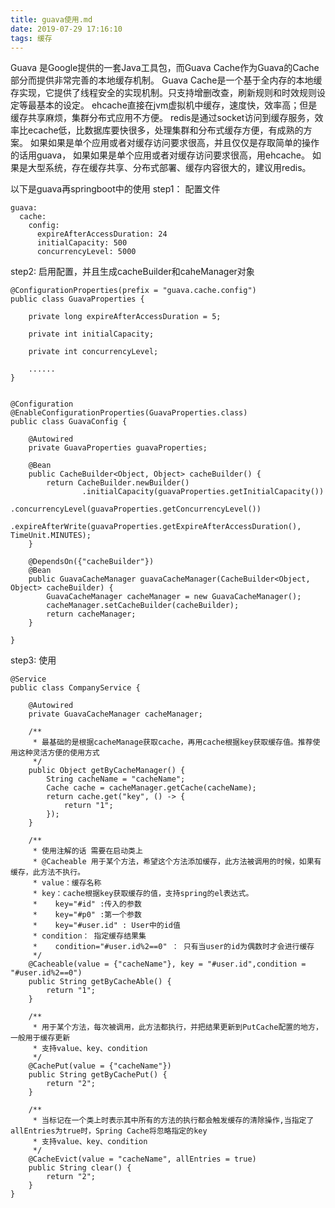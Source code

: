 ```yaml
---
title: guava使用.md
date: 2019-07-29 17:16:10
tags: 缓存
---
```


Guava 是Google提供的一套Java工具包，而Guava Cache作为Guava的Cache部分而提供非常完善的本地缓存机制。
             <!--more--> 
Guava Cache是一个基于全内存的本地缓存实现，它提供了线程安全的实现机制。只支持增删改查，刷新规则和时效规则设定等最基本的设定。
ehcache直接在jvm虚拟机中缓存，速度快，效率高；但是缓存共享麻烦，集群分布式应用不方便。
redis是通过socket访问到缓存服务，效率比ecache低，比数据库要快很多，处理集群和分布式缓存方便，有成熟的方案。
如果如果是单个应用或者对缓存访问要求很高，并且仅仅是存取简单的操作的话用guava，
如果如果是单个应用或者对缓存访问要求很高，用ehcache。
如果是大型系统，存在缓存共享、分布式部署、缓存内容很大的，建议用redis。



以下是guava再springboot中的使用
step1： 配置文件
```
guava:
  cache:
    config:
      expireAfterAccessDuration: 24
      initialCapacity: 500
      concurrencyLevel: 5000

```

step2: 启用配置，并且生成cacheBuilder和caheManager对象
```
@ConfigurationProperties(prefix = "guava.cache.config")
public class GuavaProperties {

    private long expireAfterAccessDuration = 5;

    private int initialCapacity;

    private int concurrencyLevel;

    ......
}


@Configuration
@EnableConfigurationProperties(GuavaProperties.class)
public class GuavaConfig {

    @Autowired
    private GuavaProperties guavaProperties;

    @Bean
    public CacheBuilder<Object, Object> cacheBuilder() {
        return CacheBuilder.newBuilder()
                .initialCapacity(guavaProperties.getInitialCapacity())
                .concurrencyLevel(guavaProperties.getConcurrencyLevel())
                .expireAfterWrite(guavaProperties.getExpireAfterAccessDuration(), TimeUnit.MINUTES);
    }

    @DependsOn({"cacheBuilder"})
    @Bean
    public GuavaCacheManager guavaCacheManager(CacheBuilder<Object, Object> cacheBuilder) {
        GuavaCacheManager cacheManager = new GuavaCacheManager();
        cacheManager.setCacheBuilder(cacheBuilder);
        return cacheManager;
    }

}

```

step3: 使用
```
@Service
public class CompanyService {

    @Autowired
    private GuavaCacheManager cacheManager;

    /**
     * 最基础的是根据cacheManage获取cache，再用cache根据key获取缓存值。推荐使用这种灵活方便的使用方式
     */
    public Object getByCacheManager() {
        String cacheName = "cacheName";
        Cache cache = cacheManager.getCache(cacheName);
        return cache.get("key", () -> {
            return "1";
        });
    }

    /**
     * 使用注解的话 需要在启动类上
     * @Cacheable 用于某个方法，希望这个方法添加缓存，此方法被调用的时候，如果有缓存，此方法不执行。
     * value：缓存名称
     * key：cache根据key获取缓存的值，支持spring的el表达式。
     *    key="#id" :传入的参数
     *    key="#p0" :第一个参数
     *    key="#user.id" : User中的id值
     * condition： 指定缓存结果集
     *    condition="#user.id%2==0" ： 只有当user的id为偶数时才会进行缓存
     */
    @Cacheable(value = {"cacheName"}, key = "#user.id",condition = "#user.id%2==0")
    public String getByCacheAble() {
        return "1";
    }

    /**
     * 用于某个方法，每次被调用，此方法都执行，并把结果更新到PutCache配置的地方，一般用于缓存更新
     * 支持value、key、condition
     */
    @CachePut(value = {"cacheName"})
    public String getByCachePut() {
        return "2";
    }

    /**
     * 当标记在一个类上时表示其中所有的方法的执行都会触发缓存的清除操作,当指定了allEntries为true时，Spring Cache将忽略指定的key
     * 支持value、key、condition
     */
    @CacheEvict(value = "cacheName", allEntries = true)
    public String clear() {
        return "2";
    }
}
```